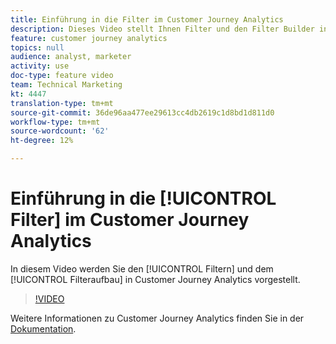 ```yaml
---
title: Einführung in die Filter im Customer Journey Analytics
description: Dieses Video stellt Ihnen Filter und den Filter Builder in Customer Journey Analytics vor.
feature: customer journey analytics
topics: null
audience: analyst, marketer
activity: use
doc-type: feature video
team: Technical Marketing
kt: 4447
translation-type: tm+mt
source-git-commit: 36de96aa477ee29613cc4db2619c1d8bd1d811d0
workflow-type: tm+mt
source-wordcount: '62'
ht-degree: 12%

---
```



# Einführung in die [!UICONTROL Filter] im Customer Journey Analytics

In diesem Video werden Sie den [!UICONTROL Filtern] und dem [!UICONTROL Filteraufbau] in Customer Journey Analytics vorgestellt.

>[!VIDEO](https://video.tv.adobe.com/v/32114/?quality=12)

Weitere Informationen zu Customer Journey Analytics finden Sie in der [Dokumentation](https://docs.adobe.com/content/help/de-DE/analytics-platform/using/cja-landing.html).
